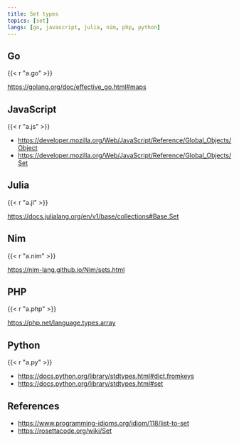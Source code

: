 ```yaml
---
title: Set types
topics: [set]
langs: [go, javascript, julia, nim, php, python]
---
```


## Go

{{< r "a.go" >}}

<https://golang.org/doc/effective_go.html#maps>

## JavaScript

{{< r "a.js" >}}

- <https://developer.mozilla.org/Web/JavaScript/Reference/Global_Objects/Object>
- <https://developer.mozilla.org/Web/JavaScript/Reference/Global_Objects/Set>

## Julia

{{< r "a.jl" >}}

<https://docs.julialang.org/en/v1/base/collections#Base.Set>

## Nim

{{< r "a.nim" >}}

<https://nim-lang.github.io/Nim/sets.html>

## PHP

{{< r "a.php" >}}

<https://php.net/language.types.array>

## Python

{{< r "a.py" >}}

- <https://docs.python.org/library/stdtypes.html#dict.fromkeys>
- <https://docs.python.org/library/stdtypes.html#set>

## References

- <https://www.programming-idioms.org/idiom/118/list-to-set>
- <https://rosettacode.org/wiki/Set>
